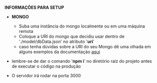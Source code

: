 **INFORMAÇÕES PARA SETUP**

-   **MONGO**
    -   Suba uma instância do mongo localmente ou em uma máquina remota
    -   Coloque a URI do mongo que decidiu usar dentro de './model/dbData.json' no atributo '**uri**'
    -   caso tenha dúvidas sobre a URI do seu Mongo dê uma olhada em alguns exemplos da documentação [aqui](https://docs.mongodb.com/manual/reference/connection-string/)

-   lembre-se de dar o comando '**npm i**' no diretório raíz do projeto antes de executar o código na produção

-   O servidor irá rodar na porta 3000